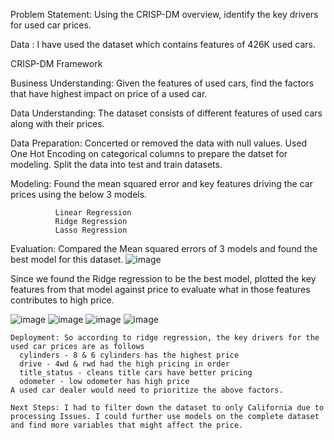 Problem Statement: Using the CRISP-DM overview, identify the key drivers for used car prices.

Data : I have used the dataset which contains features of 426K used cars.

CRISP-DM Framework

  Business Understanding: Given the features of used cars, find the factors that have highest impact on price of a used car.
  
  Data Understanding: The dataset consists of different features of used cars along with their prices.
  
  Data Preparation: Concerted or removed the data with null values. Used One Hot Encoding on categorical columns to prepare the datset for modeling. Split the data into test and train datasets.
  
  Modeling: Found the mean squared error and key features driving the car prices using the below 3 models.
  
              Linear Regression
              Ridge Regression  
              Lasso Regression


  Evaluation: Compared the Mean squared errors of 3 models and found the best model for this dataset.
  ![image](https://github.com/user-attachments/assets/3a5f0be9-b48e-4c48-8890-87d435a66c71)

  Since we found the Ridge regression to be the best model, plotted the key features from that model against price to evaluate what in those features contributes to high price.
  
  ![image](https://github.com/user-attachments/assets/a65392cc-eb0e-413a-97cd-2f367c144317)
  ![image](https://github.com/user-attachments/assets/10ee04e0-d6b9-4a32-914d-01d13bed64c8)
  ![image](https://github.com/user-attachments/assets/2c95a3c5-8f1f-470e-8763-d594894da03e)
  ![image](https://github.com/user-attachments/assets/1e18f07b-b554-4f19-bb30-6f891433d263)

    Deployment: So according to ridge regression, the key drivers for the used car prices are as follows
      cylinders - 8 & 6 cylinders has the highest price
      drive - 4wd & rwd had the high pricing in order
      title_status - cleans title cars have better pricing
      odometer - low odometer has high price
    A used car dealer would need to prioritize the above factors.

    Next Steps: I had to filter down the dataset to only California due to processing Issues. I could further use models on the complete dataset and find more variables that might affect the price.
